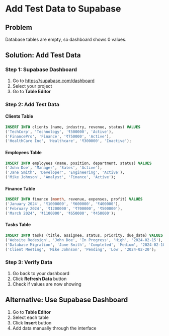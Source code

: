 # Add Test Data to Supabase

## Problem
Database tables are empty, so dashboard shows 0 values.

## Solution: Add Test Data

### Step 1: Supabase Dashboard
1. Go to https://supabase.com/dashboard
2. Select your project
3. Go to **Table Editor**

### Step 2: Add Test Data

#### Clients Table
```sql
INSERT INTO clients (name, industry, revenue, status) VALUES
('TechCorp', 'Technology', '₹500000', 'Active'),
('FinancePro', 'Finance', '₹750000', 'Active'),
('HealthCare Inc', 'Healthcare', '₹300000', 'Inactive');
```

#### Employees Table
```sql
INSERT INTO employees (name, position, department, status) VALUES
('John Doe', 'Manager', 'Sales', 'Active'),
('Jane Smith', 'Developer', 'Engineering', 'Active'),
('Mike Johnson', 'Analyst', 'Finance', 'Active');
```

#### Finance Table
```sql
INSERT INTO finance (month, revenue, expenses, profit) VALUES
('January 2024', '₹1000000', '₹600000', '₹400000'),
('February 2024', '₹1200000', '₹700000', '₹500000'),
('March 2024', '₹1100000', '₹650000', '₹450000');
```

#### Tasks Table
```sql
INSERT INTO tasks (title, assignee, status, priority, due_date) VALUES
('Website Redesign', 'John Doe', 'In Progress', 'High', '2024-02-15'),
('Database Migration', 'Jane Smith', 'Completed', 'Medium', '2024-02-10'),
('Client Meeting', 'Mike Johnson', 'Pending', 'Low', '2024-02-20');
```

### Step 3: Verify Data
1. Go back to your dashboard
2. Click **Refresh Data** button
3. Check if values are now showing

## Alternative: Use Supabase Dashboard
1. Go to **Table Editor**
2. Select each table
3. Click **Insert** button
4. Add data manually through the interface 